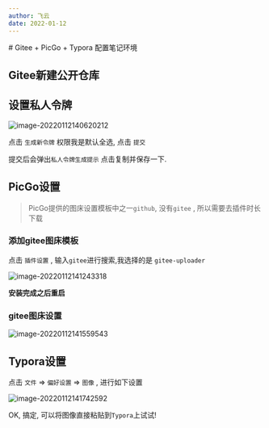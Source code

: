 ```yaml
---
author: 飞云
date: 2022-01-12
---
```

<ToxicSoup />
# Gitee + PicGo + Typora 配置笔记环境

## Gitee新建公开仓库

## 设置私人令牌

![image-20220112140620212](https://gitee.com/yunfei2022/image-picgo/raw/master/img/202201121406311.png)

点击 `生成新令牌` 权限我是默认全选, 点击 `提交` 

提交后会弹出`私人令牌生成提示` 点击复制并保存一下.

## PicGo设置

> PicGo提供的图床设置模板中之一`github`, 没有`gitee` , 所以需要去插件时长下载

### 添加gitee图床模板

点击 `插件设置` , 输入`gitee`进行搜索,我选择的是 `gitee-uploader`

![image-20220112141243318](https://gitee.com/yunfei2022/image-picgo/raw/master/img/202201121412374.png)

**安装完成之后重启**

### gitee图床设置

![image-20220112141559543](https://gitee.com/yunfei2022/image-picgo/raw/master/img/202201121415581.png)

## Typora设置

点击 `文件` => `偏好设置` => `图像` , 进行如下设置

![image-20220112141742592](https://gitee.com/yunfei2022/image-picgo/raw/master/img/202201121417642.png)

OK, 搞定, 可以将图像直接粘贴到`Typora`上试试!